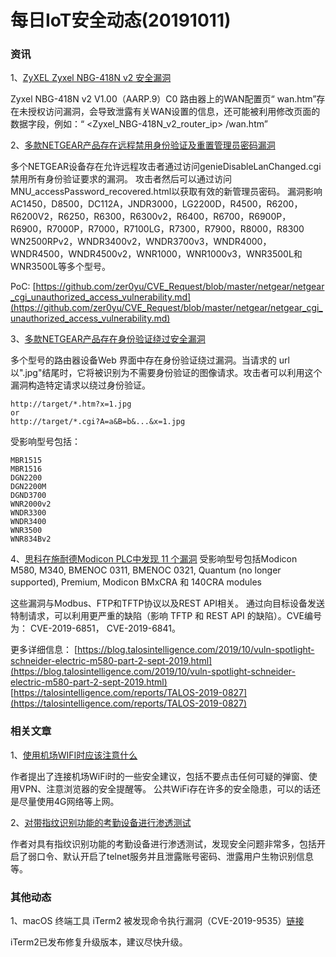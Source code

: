 # 每日IoT安全动态(20191011)

### 资讯

1、[ZyXEL Zyxel NBG-418N v2 安全漏洞](https://www.anquanke.com/vul/id/1775360)

Zyxel NBG-418N v2 V1.00（AARP.9）C0 路由器上的WAN配置页“ wan.htm”存在未授权访问漏洞，会导致泄露有关WAN设置的信息，还可能被利用修改页面的数据字段，例如：“ <Zyxel_NBG-418N_v2_router_ip> /wan.htm”

2、[多款NETGEAR产品存在远程禁用身份验证及重置管理员密码漏洞](https://www.anquanke.com/vul/id/1775356)

多个NETGEAR设备存在允许远程攻击者通过访问genieDisableLanChanged.cgi禁用所有身份验证要求的漏洞。 攻击者然后可以通过访问MNU_accessPassword_recovered.html以获取有效的新管理员密码。
漏洞影响AC1450，D8500，DC112A，JNDR3000，LG2200D，R4500，R6200，R6200V2，R6250，R6300，R6300v2，R6400，R6700，R6900P，R6900，R7000P，R7000，R7100LG，R7300，R7900，R8000，R8300 WN2500RPv2，WNDR3400v2，WNDR3700v3，WNDR4000，WNDR4500，WNDR4500v2，WNR1000，WNR1000v3，WNR3500L和WNR3500L等多个型号。

PoC: [https://github.com/zer0yu/CVE_Request/blob/master/netgear/netgear_cgi_unauthorized_access_vulnerability.md](https://github.com/zer0yu/CVE_Request/blob/master/netgear/netgear_cgi_unauthorized_access_vulnerability.md)

3、[多款NETGEAR产品存在身份验证绕过安全漏洞](https://www.anquanke.com/vul/id/1775352)

多个型号的路由器设备Web 界面中存在身份验证绕过漏洞。当请求的 url 以".jpg"结尾时，它将被识别为不需要身份验证的图像请求。攻击者可以利用这个漏洞构造特定请求以绕过身份验证。

```
http://target/*.htm?x=1.jpg
or
http://target/*.cgi?A=a&B=b&...&x=1.jpg
```

受影响型号包括：

```
MBR1515
MBR1516
DGN2200
DGN2200M
DGND3700
WNR2000v2
WNDR3300
WNDR3400
WNR3500
WNR834Bv2
```

4、[思科在施耐德Modicon PLC中发现 11 个漏洞](https://www.securityweek.com/cisco-finds-11-vulnerabilities-schneider-electric-modicon-controllers)
受影响型号包括Modicon M580, M340, BMENOC 0311, BMENOC 0321, Quantum (no longer supported), Premium, Modicon BMxCRA 和 140CRA modules

这些漏洞与Modbus、FTP和TFTP协议以及REST API相关。 通过向目标设备发送特制请求，可以利用更严重的缺陷（影响 TFTP 和 REST API 的缺陷）。CVE编号为： CVE-2019-6851， CVE-2019-6841。

更多详细信息：
[https://blog.talosintelligence.com/2019/10/vuln-spotlight-schneider-electric-m580-part-2-sept-2019.html](https://blog.talosintelligence.com/2019/10/vuln-spotlight-schneider-electric-m580-part-2-sept-2019.html)
[https://talosintelligence.com/reports/TALOS-2019-0827](https://talosintelligence.com/reports/TALOS-2019-0827)

### 相关文章

1、[使用机场WIFI时应该注意什么](https://securityboulevard.com/2019/10/how-to-stay-safe-while-using-airport-wifi/)

作者提出了连接机场WiFi时的一些安全建议，包括不要点击任何可疑的弹窗、使用VPN、注意浏览器的安全提醒等。
公共WiFi存在许多的安全隐患，可以的话还是尽量使用4G网络等上网。

2、[对带指纹识别功能的考勤设备进行渗透测试](https://medium.com/bugbountywriteup/pentesting-an-iot-based-biometric-attendance-device-10c0efd69392)

作者对具有指纹识别功能的考勤设备进行渗透测试，发现安全问题非常多，包括开启了弱口令、默认开启了telnet服务并且泄露账号密码、泄露用户生物识别信息等。

### 其他动态

1、macOS 终端工具 iTerm2 被发现命令执行漏洞（CVE-2019-9535）[链接](https://blog.mozilla.org/security/2019/10/09/iterm2-critical-issue-moss-audit/)

 iTerm2已发布修复升级版本，建议尽快升级。
